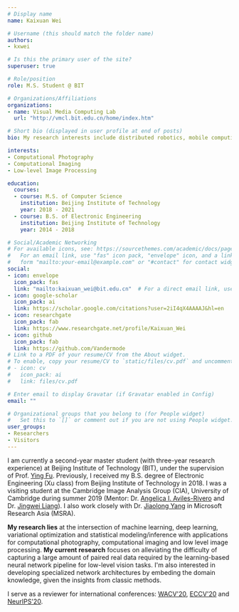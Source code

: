 ```yaml
---
# Display name
name: Kaixuan Wei

# Username (this should match the folder name)
authors:
- kxwei

# Is this the primary user of the site?
superuser: true

# Role/position
role: M.S. Student @ BIT

# Organizations/Affiliations
organizations:
- name: Visual Media Computing Lab
  url: "http://vmcl.bit.edu.cn/home/index.htm"

# Short bio (displayed in user profile at end of posts)
bio: My research interests include distributed robotics, mobile computing and programmable matter.

interests:
- Computational Photography
- Computational Imaging
- Low-level Image Processing

education:
  courses:
  - course: M.S. of Computer Science
    institution: Beijing Institute of Technology
    year: 2018 - 2021
  - course: B.S. of Electronic Engineering
    institution: Beijing Institute of Technology
    year: 2014 - 2018

# Social/Academic Networking
# For available icons, see: https://sourcethemes.com/academic/docs/page-builder/#icons
#   For an email link, use "fas" icon pack, "envelope" icon, and a link in the
#   form "mailto:your-email@example.com" or "#contact" for contact widget.
social:
- icon: envelope
  icon_pack: fas
  link: "mailto:kaixuan_wei@bit.edu.cn"  # For a direct email link, use "mailto:test@example.org".
- icon: google-scholar
  icon_pack: ai
  link: https://scholar.google.com/citations?user=2iI4qX4AAAAJ&hl=en
- icon: researchgate
  icon_pack: fab
  link: https://www.researchgate.net/profile/Kaixuan_Wei
- icon: github
  icon_pack: fab
  link: https://github.com/Vandermode
# Link to a PDF of your resume/CV from the About widget.
# To enable, copy your resume/CV to `static/files/cv.pdf` and uncomment the lines below.
# - icon: cv
#   icon_pack: ai
#   link: files/cv.pdf

# Enter email to display Gravatar (if Gravatar enabled in Config)
email: ""

# Organizational groups that you belong to (for People widget)
#   Set this to `[]` or comment out if you are not using People widget.
user_groups:
- Researchers
- Visitors
---
```


I am currently a second-year master student (with three-year research experience) at Beijing Institute of Technology (BIT), under the supervision of Prof. [Ying Fu](https://ying-fu.github.io/). Previously, I received my B.S. degree of Electronic Engineering (Xu class) from Beijing Institute of Technology in 2018. I was a visiting student at the Cambridge Image Analysis Group (CIA), University of Cambridge during summer 2019 (Mentor: Dr. [Angelica I. Aviles-Rivero](https://angelicaiaviles.wordpress.com/) and Dr. [Jingwei Liang](https://jliang993.github.io/)). I also work closely with Dr. [Jiaolong Yang](http://jlyang.org/) in Microsoft Research Asia (MSRA). 

**My research lies** at the intersection of machine learning, deep learning, variational optimization and statistical modeling/inference with applications for computational photography, computational imaging and low level image processing. 
**My current research** focuses on alleviating the difficulty of capturing a large amount of paired real data required by the learning-based neural network pipeline for low-level vision tasks. I'm also interested in developing specialized network architectures by embeding the domain knowledge, given the insights from classic methods. 

I serve as a reviewer for international conferences: [WACV'20](https://wacv20.wacv.net/), [ECCV'20](https://eccv2020.eu/) and [NeurIPS'20](https://nips.cc/Conferences/2020).
<!-- **For more details**, please check my [Curriculum Vitae](/files/cv.pdf) and [Research Statement](/files/ps.pdf). -->